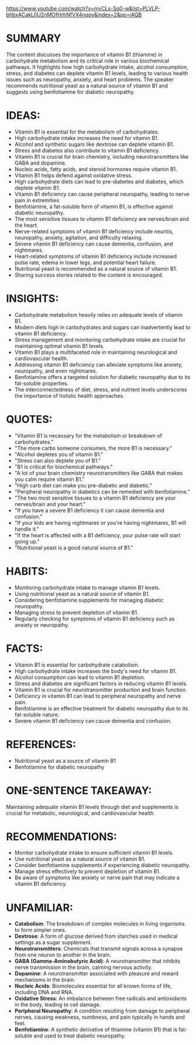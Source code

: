 https://www.youtube.com/watch?v=mvCLs-Sq0-w&list=PLVLP-bhbxACakL0U2nMOfHrhNfVX4nqpy&index=2&pp=iAQB
# SUMMARY
The content discusses the importance of vitamin B1 (thiamine) in carbohydrate metabolism and its critical role in various biochemical pathways. It highlights how high carbohydrate intake, alcohol consumption, stress, and diabetes can deplete vitamin B1 levels, leading to various health issues such as neuropathy, anxiety, and heart problems. The speaker recommends nutritional yeast as a natural source of vitamin B1 and suggests using benfotiamine for diabetic neuropathy.

# IDEAS:
- Vitamin B1 is essential for the metabolism of carbohydrates.
- High carbohydrate intake increases the need for vitamin B1.
- Alcohol and synthetic sugars like dextrose can deplete vitamin B1.
- Stress and diabetes also contribute to vitamin B1 deficiency.
- Vitamin B1 is crucial for brain chemistry, including neurotransmitters like GABA and dopamine.
- Nucleic acids, fatty acids, and steroid hormones require vitamin B1.
- Vitamin B1 helps defend against oxidative stress.
- High carbohydrate diets can lead to pre-diabetes and diabetes, which deplete vitamin B1.
- Vitamin B1 deficiency can cause peripheral neuropathy, leading to nerve pain in extremities.
- Benfotiamine, a fat-soluble form of vitamin B1, is effective against diabetic neuropathy.
- The most sensitive tissues to vitamin B1 deficiency are nerves/brain and the heart.
- Nerve-related symptoms of vitamin B1 deficiency include neuritis, neuropathy, anxiety, agitation, and difficulty relaxing.
- Severe vitamin B1 deficiency can cause dementia, confusion, and nightmares.
- Heart-related symptoms of vitamin B1 deficiency include increased pulse rate, edema in lower legs, and potential heart failure.
- Nutritional yeast is recommended as a natural source of vitamin B1.
- Sharing success stories related to the content is encouraged.

# INSIGHTS:
- Carbohydrate metabolism heavily relies on adequate levels of vitamin B1.
- Modern diets high in carbohydrates and sugars can inadvertently lead to vitamin B1 deficiency.
- Stress management and monitoring carbohydrate intake are crucial for maintaining optimal vitamin B1 levels.
- Vitamin B1 plays a multifaceted role in maintaining neurological and cardiovascular health.
- Addressing vitamin B1 deficiency can alleviate symptoms like anxiety, neuropathy, and even nightmares.
- Benfotiamine offers a targeted solution for diabetic neuropathy due to its fat-soluble properties.
- The interconnectedness of diet, stress, and nutrient levels underscores the importance of holistic health approaches.

# QUOTES:
- "Vitamin B1 is necessary for the metabolism or breakdown of carbohydrates."
- "The more carbs someone consumes, the more B1 is necessary."
- "Alcohol depletes you of vitamin B1."
- "Stress can also deplete you of B1."
- "B1 is critical for biochemical pathways."
- "A lot of your brain chemistry neurotransmitters like GABA that makes you calm require vitamin B1."
- "High carb diet can make you pre-diabetic and diabetic."
- "Peripheral neuropathy in diabetics can be remedied with benfotiamine."
- "The two most sensitive tissues to a vitamin B1 deficiency are your nerves/brain and your heart."
- "If you have a severe B1 deficiency it can cause dementia and confusion."
- "If your kids are having nightmares or you're having nightmares, B1 will handle it."
- "If the heart is affected with a B1 deficiency, your pulse rate will start going up."
- "Nutritional yeast is a good natural source of B1."

# HABITS:
- Monitoring carbohydrate intake to manage vitamin B1 levels.
- Using nutritional yeast as a natural source of vitamin B1.
- Considering benfotiamine supplements for managing diabetic neuropathy.
- Managing stress to prevent depletion of vitamin B1.
- Regularly checking for symptoms of vitamin B1 deficiency such as anxiety or neuropathy.

# FACTS:
- Vitamin B1 is essential for carbohydrate catabolism.
- High carbohydrate intake increases the body's need for vitamin B1.
- Alcohol consumption can lead to vitamin B1 depletion.
- Stress and diabetes are significant factors in reducing vitamin B1 levels.
- Vitamin B1 is crucial for neurotransmitter production and brain function.
- Deficiency in vitamin B1 can lead to peripheral neuropathy and nerve pain.
- Benfotiamine is an effective treatment for diabetic neuropathy due to its fat-soluble nature.
- Severe vitamin B1 deficiency can cause dementia and confusion.

# REFERENCES:
- Nutritional yeast as a source of vitamin B1
- Benfotiamine for diabetic neuropathy

# ONE-SENTENCE TAKEAWAY:
Maintaining adequate vitamin B1 levels through diet and supplements is crucial for metabolic, neurological, and cardiovascular health.

# RECOMMENDATIONS:
- Monitor carbohydrate intake to ensure sufficient vitamin B1 levels.
- Use nutritional yeast as a natural source of vitamin B1.
- Consider benfotiamine supplements if experiencing diabetic neuropathy.
- Manage stress effectively to prevent depletion of vitamin B1.
- Be aware of symptoms like anxiety or nerve pain that may indicate a vitamin B1 deficiency.

# UNFAMILIAR:
- **Catabolism**: The breakdown of complex molecules in living organisms to form simpler ones.
- **Dextrose**: A form of glucose derived from starches used in medical settings as a sugar supplement.
- **Neurotransmitters**: Chemicals that transmit signals across a synapse from one neuron to another in the brain.
- **GABA (Gamma-Aminobutyric Acid)**: A neurotransmitter that inhibits nerve transmission in the brain, calming nervous activity.
- **Dopamine**: A neurotransmitter associated with pleasure and reward mechanisms in the brain.
- **Nucleic Acids**: Biomolecules essential for all known forms of life, including DNA and RNA.
- **Oxidative Stress**: An imbalance between free radicals and antioxidants in the body, leading to cell damage.
- **Peripheral Neuropathy**: A condition resulting from damage to peripheral nerves, causing weakness, numbness, and pain typically in hands and feet.
- **Benfotiamine**: A synthetic derivative of thiamine (vitamin B1) that is fat-soluble and used to treat diabetic neuropathy.
